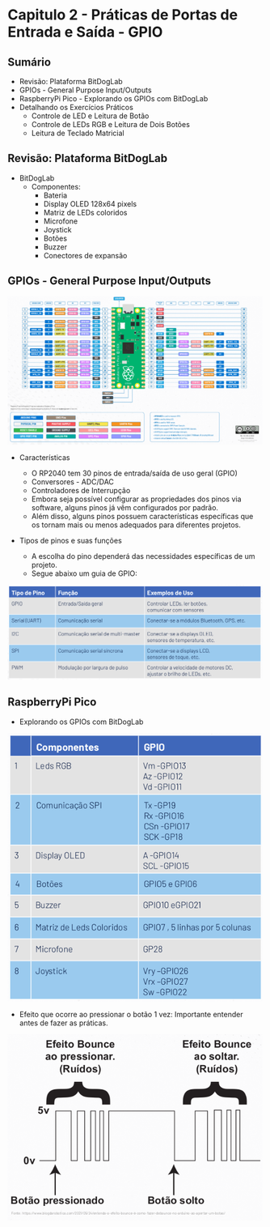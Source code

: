 # Capitulo 2 - Práticas de Portas de Entrada e Saída - GPIO

## Sumário

* Revisão: Plataforma BitDogLab
* GPIOs - General Purpose Input/Outputs
* RaspberryPi Pico - Explorando os GPIOs com BitDogLab
* Detalhando os Exercícios Práticos
	- Controle de LED e Leitura de Botão
	- Controle de LEDs RGB e Leitura de Dois Botões
	- Leitura de Teclado Matricial

## Revisão: Plataforma BitDogLab

* BitDogLab
	- Componentes: 
		- Bateria
		- Display OLED 128x64 pixels
		- Matriz de LEDs coloridos
		- Microfone
		- Joystick
		- Botões
		- Buzzer
		- Conectores de expansão
		
## GPIOs - General Purpose Input/Outputs

![Figura 1](https://github.com/ubiratantavares/embarcatech_repository/blob/main/unidade4/capitulo2/gpios.png)

* Características
	- O RP2040 tem 30 pinos de entrada/saída de uso geral (GPIO)
	- Conversores - ADC/DAC
	- Controladores de Interrupção
	- Embora seja possível configurar as propriedades dos pinos via software, alguns pinos já vêm configurados por padrão.
	- Além disso, alguns pinos possuem características específicas que os tornam mais ou menos adequados para diferentes projetos.

* Tipos de pinos e suas funções
	- A escolha do pino dependerá das necessidades específicas de um projeto.
	- Segue abaixo um guia de GPIO:

![Figura 2](https://github.com/ubiratantavares/embarcatech_repository/blob/main/unidade4/capitulo2/tipos_pinos_gpios.png)

## RaspberryPi Pico

* Explorando os GPIOs com BitDogLab

![Figura 3](https://github.com/ubiratantavares/embarcatech_repository/blob/main/unidade4/capitulo2/componentes_pinos_gpios.png)

* Efeito que ocorre ao pressionar o botão 1 vez: Importante entender antes de fazer as práticas.

![Figura 4](https://github.com/ubiratantavares/embarcatech_repository/blob/main/unidade4/capitulo2/efeito_bounce.png)
